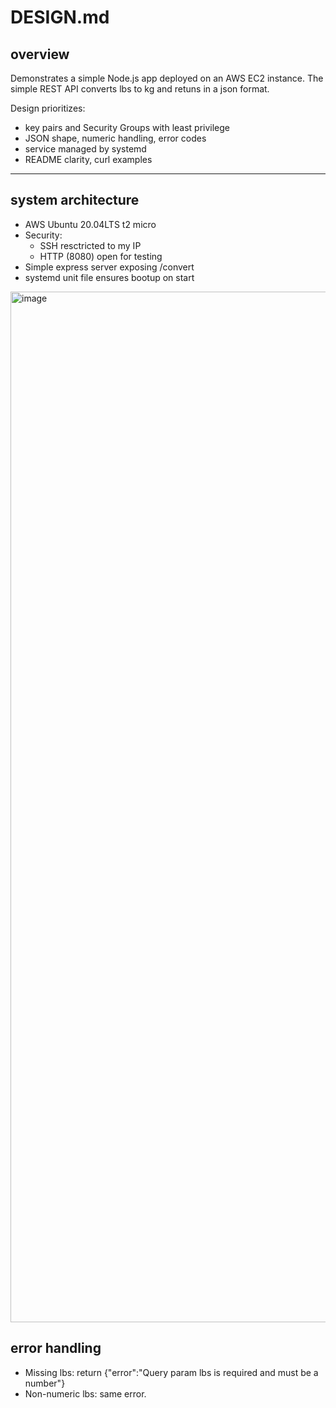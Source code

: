 # DESIGN.md

## overview
Demonstrates a simple Node.js app deployed on an AWS EC2 instance. The simple REST API converts lbs to kg and retuns in a 
json format.

Design prioritizes:
 - key pairs and Security Groups with least privilege
 - JSON shape, numeric handling, error codes
 - service managed by systemd
 - README clarity, curl examples

---

## system architecture
 - AWS Ubuntu 20.04LTS t2 micro
 - Security:
      - SSH resctricted to my IP
      - HTTP (8080) open for testing
 - Simple express server exposing /convert
 - systemd unit file ensures bootup on start
<img width="1595" height="1649" alt="image" src="https://github.com/user-attachments/assets/aadb1342-5032-48ef-9c14-5f96f8014bf8" />

## error handling
 - Missing lbs: return {"error":"Query param lbs is required and must be a number"}
 - Non-numeric lbs: same error.


